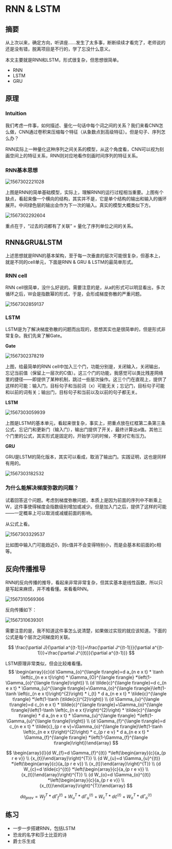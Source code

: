 # RNN & LSTM

## 摘要

从上次以来，确定方向，听讲座……发生了太多事，断断续续才看完了，老师说的还是没有错，脱离项目是不行的，学了忘没什么意义。

本文主要就是RNN和LSTM，形式很复杂，但思想很简单。

- RNN
- LSTM
- GRU

## 原理

### Intuition

我们考虑一件事，如何描述、量化一句话中每个词之间的关系？我们来看CNN怎么做，CNN通过卷积来压缩每个特征（从象数点到高级特征）。但是句子、序列怎么办？

RNN实际上一种量化这种序列之间关系的模型，从这个角度看，CNN可以视为刻画空间上的特征关系，RNN则对应地看作刻画时间序列的特征关系。



### RNN基本思想

![1567302221028](images/1567302221028.png)

上图是RNN的简单基础模型，实际上，理解RNN的运行过程相当重要。上图有个缺点，看起来像一个横向的结构，其实并不是，它是单个结构的输出和输入的循环展开。中间绿色层的输出会作为下一次的输入。真实的模型大概类似下方。

![1567302292604](images/1567302292604.png)

重点在于，“过去的词都有了关联” = 量化了序列单位之间的关系。

## RNN&GRU&LSTM

上述思想就是RNN的基本架构，至于每一次垂直的层次可能很复杂，但基本上，就是不同的cell单元，下面是RNN & GRU & LSTM的最简单形式。

### RNN cell

RNN cell很简单，没什么好说的。需要注意的是，从a的形式可以明显看出，多次循环之后，W会是指数幂的形式，于是，会形成梯度弥散的严重问题。

![1567302859137](images/1567302859137.png)

### LSTM

LSTM是为了解决梯度弥散的问题而出现的，思想其实也是很简单的，但是形式非常复杂。我们先来了解Gate。

**Gate**

![1567302378219](images/1567302378219.png)

上图，给最简单的RNN cell中加入三个门，功能分别是，关闭输入，关闭输出，忘记当前值（保留上一层次的C值）。这三个门的功能，我感觉可以类比残差网络里的捷径——即提供了某种机制，跳过一些层次操作。这三个门在直观上，提供了这样的可能：输入门，目标句子和当前词（x）可能无关；忘记门，目标句子可能和以前的词有关；输出门，目标句子和当前以及以前的句子都无关。

**LSTM**

![1567303059939](images/1567303059939.png)

上图是LSTM的基本单元，看起来很复杂，事实上，把重点放在红框第二条第三条公式，忘记门和更新门（输入门），输出门提供了开关，最终计算出a值。其他三个门里的公式，其实形式是固定的，开始学习的时候，不要对它有压力。

**GRU**

GRU是LSTM的简化版本，其实可以看成，取消了输出门。实践证明，这也是同样有用的。

![1567303182532](images/1567303182532.png)

### 为什么能解决梯度弥散的问题？

试着回答这个问题。考虑到梯度弥散问题，本质上是因为前面的序列中不断乘上W，这件事使得梯度会指数级别增加或减少。但是加入门之后，提供了这样的可能——一定概率上可以取消或减缓前面的影响。

从公式上看。

![1567303329537](images/1567303329537.png)

比如图中输入门可能趋近0，则c值并不会变得特别小，而是会基本和前面的c相等。

## 反向传播推导

RNN的反向传播的推导，看起来非常非常复杂，但其实基本是线性函数，所以只是写起来麻烦，并不难看懂。来看看RNN。

![1567310569366](images/1567310569366.png)

反向传播如下：

![1567310639301](images/1567310639301.png)

需要注意的是，我不知道这件事怎么说清楚，如果做过实现的就应该知道。下面的公式是每个层次之间梯度的关联。

$$
\frac{\partial J}{\partial a^{(t-1)}}=\frac{\partial J^{(t-1)}}{\partial a^{(t-1)}}+\frac{\partial J^{(t)}}{\partial a^{(t-1)}}
$$

LSTM原理非常类似，但会比较难看懂。
$$
\begin{array}{c}{d \Gamma_{o}^{\langle t\rangle}=d a_{n e x t} * \tanh \left(c_{n e x t}\right) * \Gamma_{O}^{\langle t\rangle} *\left(1-\Gamma_{o}^{\langle t\rangle}\right)} \\ {d \tilde{c}^{\langle t\rangle}=d c_{n e x t} * \Gamma_{u}^{\langle t\rangle}+\Gamma_{o}^{\langle t\rangle}\left(1-\tanh \left(c_{n e x t}\right)^{2}\right) * i_{t} * d a_{n e x t} * \tilde{c}^{\langle t\rangle} *\left(1-\tanh (\tilde{c})^{2}\right)} \\ {d \Gamma_{u}^{\langle t\rangle}=d c_{n e x t} * \tilde{c}^{\langle t\rangle}+\Gamma_{o}^{\langle t\rangle}\left(1-\tanh \left(c_{n e x t}\right)^{2}\right) * \tilde{c}^{\langle t\rangle} * d a_{n e x t} * \Gamma_{u}^{\langle t\rangle} *\left(1-\Gamma_{u}^{\langle t\rangle}\right)} \\ {d \Gamma_{f}^{\langle t\rangle}=d c_{n e x t} * \tilde{c}_{p r e v}+\Gamma_{o}^{\langle t\rangle}\left(1-\tanh \left(c_{n e x t}\right)^{2}\right) * c_{p r e v} * d a_{n e x t} * \Gamma_{f}^{\langle t\rangle} *\left(1-\Gamma_{f}^{\langle t\rangle}\right)}\end{array}
$$

$$
\begin{array}{l}{d W_{f}=d \Gamma_{f}^{(t)} *\left(\begin{array}{c}{a_{p r e v}} \\ {x_{t}}\end{array}\right)^{T}} \\ {d W_{u}=d \Gamma_{u}^{(t)} *\left(\begin{array}{c}{a_{p r e v}} \\ {x_{t}}\end{array}\right)^{T}} \\ {d W_{c}=d \tilde{c}^{(t)} *\left(\begin{array}{c}{a_{p r e v}} \\ {x_{t}}\end{array}\right)^{T}} \\ {d W_{o}=d \Gamma_{o}^{(t)} *\left(\begin{array}{c}{a_{p r e v}} \\ {x_{t}}\end{array}\right)^{T}}\end{array}
$$

$$
d a_{p r e v}=W_{f}^{T} * d \Gamma_{f}^{(t)}+W_{u}^{T} * d \Gamma_{u}^{\langle t\rangle}+W_{c}^{T} * d \tilde{c}^{\langle t\rangle}+W_{o}^{T} * d \Gamma_{o}^{\langle t\rangle}
$$

## 练习

- 一步一步搭建RNN，包括LSTM
- 恐龙的名字和莎士比亚的诗
- 爵士乐生成

